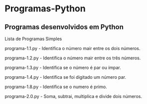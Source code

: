 # Programas-Python
Programas desenvolvidos em Python
-----------------------------------------------------------------
Lista de Programas Simples

programa-1.1.py - Identifica o número mair entre os dois números.

programa-1.2.py - Identifica o número mair entre os três números.

programa-1.3.py - Identifica se o número é par ou ímpar.

programa-1.4.py - Identifica se foi digitado um número par.

programa-1.8.py - Identifica se o numero é primo.

programa-2.0.py - Soma, subtrai, multiplica e divide dois números.
